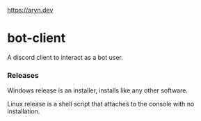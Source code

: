 https://aryn.dev

# bot-client
A discord client to interact as a bot user.


### Releases

Windows release is an installer, installs like any other software.

Linux release is a shell script that attaches to the console with no installation.
